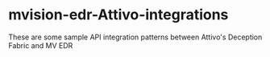 # mvision-edr-Attivo-integrations
 These are some sample API integration patterns between Attivo's Deception Fabric and MV EDR

